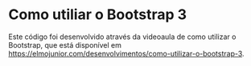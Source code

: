 # Como utiliar o Bootstrap 3

Este código foi desenvolvido através da videoaula de como utilizar o Bootstrap, que está disponível em https://elmojunior.com/desenvolvimentos/como-utilizar-o-bootstrap-3.
